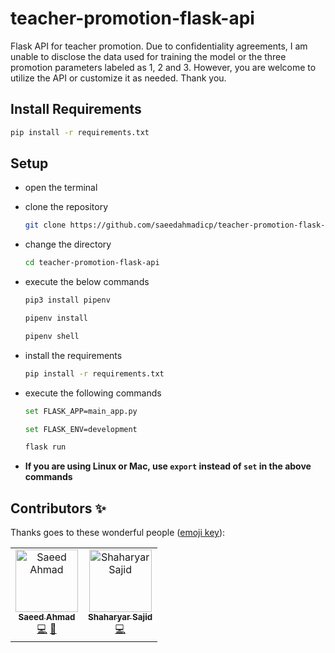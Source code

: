 # teacher-promotion-flask-api
Flask API for teacher promotion. Due to confidentiality agreements, I am unable to disclose the data used for training the model or the three promotion parameters labeled as 1, 2 and 3. However, you are welcome to utilize the API or customize it as needed. Thank you.

## Install Requirements
```bash
pip install -r requirements.txt
```



## Setup
- open the terminal
- clone the repository
	```bash
	git clone https://github.com/saeedahmadicp/teacher-promotion-flask-api.git
	```
- change the directory

	```bash
	cd teacher-promotion-flask-api
	```
- execute the below commands
 	```bash
	pip3 install pipenv
	```
	```bash
	pipenv install
	```
	```bash
	pipenv shell
	```
	
- install the requirements 
	```bash
	pip install -r requirements.txt
	```

- execute the following commands
	```bash
	set FLASK_APP=main_app.py
	```
	```bash
 	set FLASK_ENV=development
	```
	```bash
 	flask run
	```
	
- **If you are using Linux or Mac, use `export` instead of `set` in the above commands**

## Contributors ✨

Thanks goes to these wonderful people ([emoji key](https://allcontributors.org/docs/en/emoji-key)):

<!-- ALL-CONTRIBUTORS-LIST:START - Do not remove or modify this section -->
<!-- prettier-ignore-start -->
<!-- markdownlint-disable -->
<table>
  <tbody>
    <tr>
      <td align="center"><a href="https://github.com/saeedahmadicp"><img src="https://avatars.githubusercontent.com/saeedahmadicp?v=4?s=100" width="100px;" alt="Saeed Ahmad"/><br /><sub><b>Saeed Ahmad</b></sub></a><br /><a href="https://github.com/saeedahmadicp/teacher-promotion-flask-api/commits?author=saeedahmadicp" title="Code">💻</a> <a href="https://github.com/saeedahmadicp/teacher-promotion-flask-api/commits?author=saeedahmadicp" title="Documentation">📖</a></td>
      <td align="center"><a href="https://github.com/Laughing-Kid"><img src="https://avatars3.githubusercontent.com/Laughing-Kid?v=4?s=100" width="100px;" alt="Shaharyar Sajid"/><br /><sub><b>Shaharyar Sajid</b></sub></a><br /><a href="https://github.com/saeedahmadicp/teacher-promotion-flask-api/commits?author=Laughing-Kid" title="Code">💻</a></td>
 </tr>
  </tbody>
</table>

<!-- markdownlint-restore -->
<!-- prettier-ignore-end -->

<!-- ALL-CONTRIBUTORS-LIST:END -->
